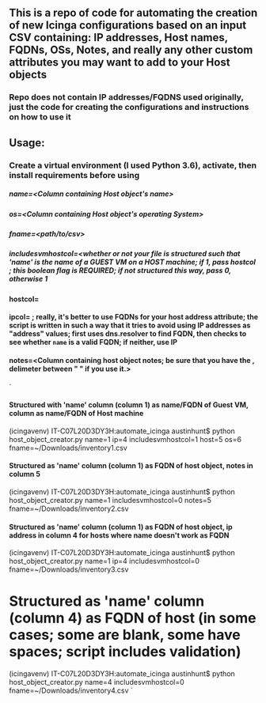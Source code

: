 ## This is a repo of code for automating the creation of new Icinga configurations based on an input CSV containing: IP addresses, Host names, FQDNs, OSs, Notes, and really any other custom attributes you may want to add to your Host objects
### Repo does not contain IP addresses/FQDNS used originally, just the code for creating the configurations and instructions on how to use it

## Usage:
### Create a virtual environment (I used Python 3.6), activate, then install requirements before using
##### name=<Column containing Host object's name> 
##### os=<Column containing Host object's operating System>
##### fname=<path/to/csv>
##### includesvmhostcol=<whether or not your file is structured such that 'name' is the name of a GUEST VM on a HOST machine; if 1, pass hostcol ; this boolean flag is REQUIRED; if not structured this way, pass 0, otherwise 1
#### hostcol=<Column containing the FQDN of the HOST on which the Guest VM is running>
#### ipcol=<Column containing IP address of the host object> ; really, it's better to use FQDNs for your host address attribute; the script is written in such a way that it tries to avoid using IP addresses as "address" values; first uses dns.resolver to find FQDN, then checks to see whether `name` is a valid FQDN; if neither, use IP 
#### notes=<Column containing host object notes; be sure that you have the , delimeter between " " if you use it.> 
#### 

`
#### Structured with 'name' column (column 1) as name/FQDN of Guest VM, <host> column as name/FQDN of Host machine
(icingavenv) IT-C07L20D3DY3H:automate_icinga austinhunt$ python host_object_creator.py name=1 ip=4 includesvmhostcol=1 host=5 os=6 fname=~/Downloads/inventory1.csv

#### Structured as 'name' column (column 1) as FQDN of host object, notes in column 5
(icingavenv) IT-C07L20D3DY3H:automate_icinga austinhunt$ python host_object_creator.py name=1 includesvmhostcol=0 notes=5 fname=~/Downloads/inventory2.csv

#### Structured as 'name' column (column 1) as FQDN of host object, ip address in column 4 for hosts where name doesn't work as FQDN
(icingavenv) IT-C07L20D3DY3H:automate_icinga austinhunt$  python host_object_creator.py name=1 ip=4 includesvmhostcol=0 fname=~/Downloads/inventory3.csv

# Structured as 'name' column (column 4) as FQDN of host (in some cases; some are blank, some have spaces; script includes validation)
(icingavenv) IT-C07L20D3DY3H:automate_icinga austinhunt$ python host_object_creator.py name=4 includesvmhostcol=0 fname=~/Downloads/inventory4.csv
`

